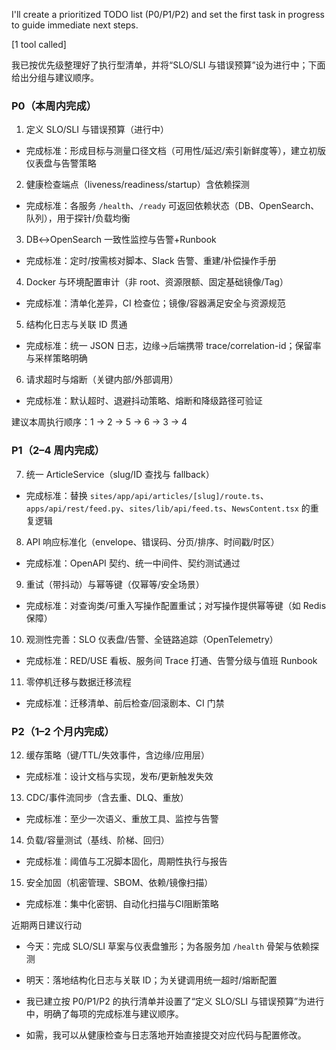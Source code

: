 I'll create a prioritized TODO list (P0/P1/P2) and set the first task in progress to guide immediate next steps.

[1 tool called]

我已按优先级整理好了执行型清单，并将“SLO/SLI 与错误预算”设为进行中；下面给出分组与建议顺序。

### P0（本周内完成）
1) 定义 SLO/SLI 与错误预算（进行中）
- 完成标准：形成目标与测量口径文档（可用性/延迟/索引新鲜度等），建立初版仪表盘与告警策略
2) 健康检查端点（liveness/readiness/startup）含依赖探测
- 完成标准：各服务 `/health`、`/ready` 可返回依赖状态（DB、OpenSearch、队列），用于探针/负载均衡
3) DB↔OpenSearch 一致性监控与告警+Runbook
- 完成标准：定时/按需核对脚本、Slack 告警、重建/补偿操作手册
4) Docker 与环境配置审计（非 root、资源限额、固定基础镜像/Tag）
- 完成标准：清单化差异，CI 检查位；镜像/容器满足安全与资源规范
5) 结构化日志与关联 ID 贯通
- 完成标准：统一 JSON 日志，边缘→后端携带 trace/correlation-id；保留率与采样策略明确
6) 请求超时与熔断（关键内部/外部调用）
- 完成标准：默认超时、退避抖动策略、熔断和降级路径可验证

建议本周执行顺序：1 → 2 → 5 → 6 → 3 → 4

### P1（2–4 周内完成）
7) 统一 ArticleService（slug/ID 查找与 fallback）
- 完成标准：替换 `sites/app/api/articles/[slug]/route.ts`、`apps/api/rest/feed.py`、`sites/lib/api/feed.ts`、`NewsContent.tsx` 的重复逻辑
8) API 响应标准化（envelope、错误码、分页/排序、时间戳/时区）
- 完成标准：OpenAPI 契约、统一中间件、契约测试通过
9) 重试（带抖动）与幂等键（仅幂等/安全场景）
- 完成标准：对查询类/可重入写操作配置重试；对写操作提供幂等键（如 Redis 保障）
10) 观测性完善：SLO 仪表盘/告警、全链路追踪（OpenTelemetry）
- 完成标准：RED/USE 看板、服务间 Trace 打通、告警分级与值班 Runbook
11) 零停机迁移与数据迁移流程
- 完成标准：迁移清单、前后检查/回滚剧本、CI 门禁

### P2（1–2 个月内完成）
12) 缓存策略（键/TTL/失效事件，含边缘/应用层）
- 完成标准：设计文档与实现，发布/更新触发失效
13) CDC/事件流同步（含去重、DLQ、重放）
- 完成标准：至少一次语义、重放工具、监控与告警
14) 负载/容量测试（基线、阶梯、回归）
- 完成标准：阈值与工况脚本固化，周期性执行与报告
15) 安全加固（机密管理、SBOM、依赖/镜像扫描）
- 完成标准：集中化密钥、自动化扫描与CI阻断策略

近期两日建议行动
- 今天：完成 SLO/SLI 草案与仪表盘雏形；为各服务加 `/health` 骨架与依赖探测
- 明天：落地结构化日志与关联 ID；为关键调用统一超时/熔断配置

- 我已建立按 P0/P1/P2 的执行清单并设置了“定义 SLO/SLI 与错误预算”为进行中，明确了每项的完成标准与建议顺序。 
- 如需，我可以从健康检查与日志落地开始直接提交对应代码与配置修改。